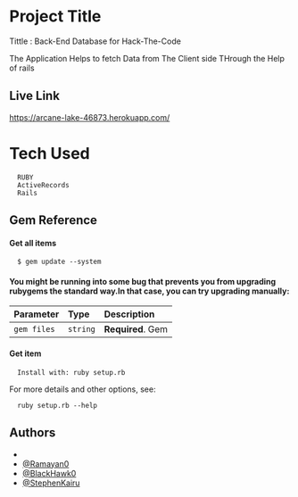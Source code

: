 # Project Title

Tittle : Back-End Database for Hack-The-Code

The Application Helps to fetch Data from The Client side THrough the Help of rails

## Live Link

https://arcane-lake-46873.herokuapp.com/

# Tech Used

```http
  RUBY
  ActiveRecords
  Rails
```

## Gem Reference

#### Get all items

```http
  $ gem update --system
```

#### You might be running into some bug that prevents you from upgrading rubygems the standard way.In that case, you can try upgrading manually:

| Parameter   | Type     | Description       |
| :---------- | :------- | :---------------- |
| `gem files` | `string` | **Required**. Gem |

#### Get item

```http
  Install with: ruby setup.rb
```

For more details and other options, see:

```http
  ruby setup.rb --help
```

## Authors

-
- [@Ramayan0](https://www.github.com/Ramayan0)
- [@BlackHawk0](https://www.github.com/BlackHawk0)
- [@StephenKairu](https://www.github.com/StephenKairu)

